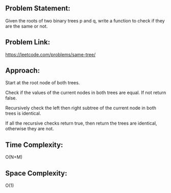 ## Problem Statement:
Given the roots of two binary trees p and q, write a function to check if they are the same or not.

## Problem Link:
https://leetcode.com/problems/same-tree/

## Approach:
Start at the root node of both trees.

Check if the values of the current nodes in both trees are equal. If not return false.

Recursively check the left then right subtree of the current node in both trees is identical.

If all the recursive checks return true, then return the trees are identical, otherwise they are not.

## Time Complexity:
O(N+M)

## Space Complexity:
O(1)
